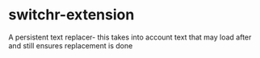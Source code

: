 # switchr-extension
A persistent text replacer- this takes into account text that may load after and still ensures replacement is done
